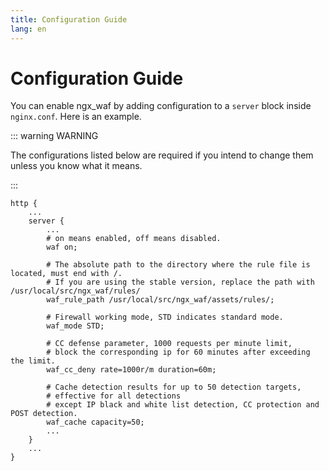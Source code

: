 ```yaml
---
title: Configuration Guide
lang: en
---
```


# Configuration Guide

You can enable ngx_waf by adding configuration to a `server` block inside `nginx.conf`.
Here is an example.

::: warning WARNING

The configurations listed below are required if you intend to change them unless you know what it means.

:::

```nginx
http {
    ...
    server {
        ...
        # on means enabled, off means disabled.
        waf on;

        # The absolute path to the directory where the rule file is located, must end with /.
        # If you are using the stable version, replace the path with /usr/local/src/ngx_waf/rules/
        waf_rule_path /usr/local/src/ngx_waf/assets/rules/;

        # Firewall working mode, STD indicates standard mode.
        waf_mode STD;

        # CC defense parameter, 1000 requests per minute limit, 
        # block the corresponding ip for 60 minutes after exceeding the limit.
        waf_cc_deny rate=1000r/m duration=60m;

        # Cache detection results for up to 50 detection targets, 
        # effective for all detections 
        # except IP black and white list detection, CC protection and POST detection.
        waf_cache capacity=50;
        ...
    }
    ...
}
```

